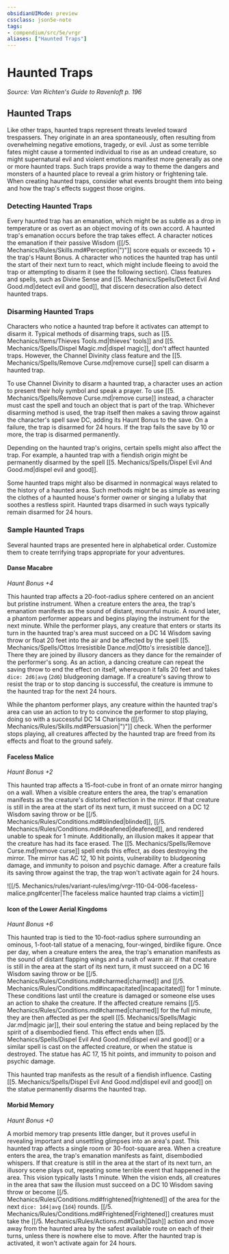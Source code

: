 ```yaml
---
obsidianUIMode: preview
cssclass: json5e-note
tags:
- compendium/src/5e/vrgr
aliases: ["Haunted Traps"]
---
```

# Haunted Traps
*Source: Van Richten's Guide to Ravenloft p. 196* 

## Haunted Traps

Like other traps, haunted traps represent threats leveled toward trespassers. They originate in an area spontaneously, often resulting from overwhelming negative emotions, tragedy, or evil. Just as some terrible fates might cause a tormented individual to rise as an undead creature, so might supernatural evil and violent emotions manifest more generally as one or more haunted traps. Such traps provide a way to theme the dangers and monsters of a haunted place to reveal a grim history or frightening tale. When creating haunted traps, consider what events brought them into being and how the trap's effects suggest those origins.

### Detecting Haunted Traps

Every haunted trap has an emanation, which might be as subtle as a drop in temperature or as overt as an object moving of its own accord. A haunted trap's emanation occurs before the trap takes effect. A character notices the emanation if their passive Wisdom ([[/5. Mechanics/Rules/Skills.md#Perception|")"]] score equals or exceeds 10 + the trap's Haunt Bonus. A character who notices the haunted trap has until the start of their next turn to react, which might include fleeing to avoid the trap or attempting to disarm it (see the following section). Class features and spells, such as Divine Sense and [[5. Mechanics/Spells/Detect Evil And Good.md|detect evil and good]], that discern desecration also detect haunted traps.

### Disarming Haunted Traps

Characters who notice a haunted trap before it activates can attempt to disarm it. Typical methods of disarming traps, such as [[5. Mechanics/Items/Thieves Tools.md|thieves' tools]] and [[5. Mechanics/Spells/Dispel Magic.md|dispel magic]], don't affect haunted traps. However, the Channel Divinity class feature and the [[5. Mechanics/Spells/Remove Curse.md|remove curse]] spell can disarm a haunted trap.

To use Channel Divinity to disarm a haunted trap, a character uses an action to present their holy symbol and speak a prayer. To use [[5. Mechanics/Spells/Remove Curse.md|remove curse]] instead, a character must cast the spell and touch an object that is part of the trap. Whichever disarming method is used, the trap itself then makes a saving throw against the character's spell save DC, adding its Haunt Bonus to the save. On a failure, the trap is disarmed for 24 hours. If the trap fails the save by 10 or more, the trap is disarmed permanently.

Depending on the haunted trap's origins, certain spells might also affect the trap. For example, a haunted trap with a fiendish origin might be permanently disarmed by the spell [[5. Mechanics/Spells/Dispel Evil And Good.md|dispel evil and good]].

Some haunted traps might also be disarmed in nonmagical ways related to the history of a haunted area. Such methods might be as simple as wearing the clothes of a haunted house's former owner or singing a lullaby that soothes a restless spirit. Haunted traps disarmed in such ways typically remain disarmed for 24 hours.

### Sample Haunted Traps

Several haunted traps are presented here in alphabetical order. Customize them to create terrifying traps appropriate for your adventures.

#### Danse Macabre

*Haunt Bonus +4*

This haunted trap affects a 20-foot-radius sphere centered on an ancient but pristine instrument. When a creature enters the area, the trap's emanation manifests as the sound of distant, mournful music. A round later, a phantom performer appears and begins playing the instrument for the next minute. While the performer plays, any creature that enters or starts its turn in the haunted trap's area must succeed on a DC 14 Wisdom saving throw or float 20 feet into the air and be affected by the spell [[5. Mechanics/Spells/Ottos Irresistible Dance.md|Otto's irresistible dance]]. There they are joined by illusory dancers as they dance for the remainder of the performer's song. As an action, a dancing creature can repeat the saving throw to end the effect on itself, whereupon it falls 20 feet and takes `dice: 2d6|avg` (`2d6`) bludgeoning damage. If a creature's saving throw to resist the trap or to stop dancing is successful, the creature is immune to the haunted trap for the next 24 hours.

While the phantom performer plays, any creature within the haunted trap's area can use an action to try to convince the performer to stop playing, doing so with a successful DC 14 Charisma ([[/5. Mechanics/Rules/Skills.md#Persuasion|")"]] check. When the performer stops playing, all creatures affected by the haunted trap are freed from its effects and float to the ground safely.

#### Faceless Malice

*Haunt Bonus +2*

This haunted trap affects a 15-foot-cube in front of an ornate mirror hanging on a wall. When a visible creature enters the area, the trap's emanation manifests as the creature's distorted reflection in the mirror. If that creature is still in the area at the start of its next turn, it must succeed on a DC 12 Wisdom saving throw or be [[/5. Mechanics/Rules/Conditions.md#blinded|blinded]], [[/5. Mechanics/Rules/Conditions.md#deafened|deafened]], and rendered unable to speak for 1 minute. Additionally, an illusion makes it appear that the creature has had its face erased. The [[5. Mechanics/Spells/Remove Curse.md|remove curse]] spell ends this effect, as does destroying the mirror. The mirror has AC 12, 10 hit points, vulnerability to bludgeoning damage, and immunity to poison and psychic damage. After a creature fails its saving throw against the trap, the trap won't activate again for 24 hours.

![[/5. Mechanics/rules/variant-rules/img/vrgr-110-04-006-faceless-malice.png#center|The faceless malice haunted trap claims a victim]]

#### Icon of the Lower Aerial Kingdoms

*Haunt Bonus +6*

This haunted trap is tied to the 10-foot-radius sphere surrounding an ominous, 1-foot-tall statue of a menacing, four-winged, birdlike figure. Once per day, when a creature enters the area, the trap's emanation manifests as the sound of distant flapping wings and a rush of warm air. If that creature is still in the area at the start of its next turn, it must succeed on a DC 16 Wisdom saving throw or be [[/5. Mechanics/Rules/Conditions.md#charmed|charmed]] and [[/5. Mechanics/Rules/Conditions.md#incapacitated|incapacitated]] for 1 minute. These conditions last until the creature is damaged or someone else uses an action to shake the creature. If the affected creature remains [[/5. Mechanics/Rules/Conditions.md#charmed|charmed]] for the full minute, they are then affected as per the spell [[5. Mechanics/Spells/Magic Jar.md|magic jar]], their soul entering the statue and being replaced by the spirit of a disembodied fiend. This effect ends when [[5. Mechanics/Spells/Dispel Evil And Good.md|dispel evil and good]] or a similar spell is cast on the affected creature, or when the statue is destroyed. The statue has AC 17, 15 hit points, and immunity to poison and psychic damage.

This haunted trap manifests as the result of a fiendish influence. Casting [[5. Mechanics/Spells/Dispel Evil And Good.md|dispel evil and good]] on the statue permanently disarms the haunted trap.

#### Morbid Memory

*Haunt Bonus +0*

A morbid memory trap presents little danger, but it proves useful in revealing important and unsettling glimpses into an area's past. This haunted trap affects a single room or 30-foot-square area. When a creature enters the area, the trap's emanation manifests as faint, disembodied whispers. If that creature is still in the area at the start of its next turn, an illusory scene plays out, repeating some terrible event that happened in the area. This vision typically lasts 1 minute. When the vision ends, all creatures in the area that saw the illusion must succeed on a DC 10 Wisdom saving throw or become [[/5. Mechanics/Rules/Conditions.md#frightened|frightened]] of the area for the next `dice: 1d4|avg` (`1d4`) rounds. [[/5. Mechanics/Rules/Conditions.md#Frightened|Frightened]] creatures must take the [[/5. Mechanics/Rules/Actions.md#Dash|Dash]] action and move away from the haunted area by the safest available route on each of their turns, unless there is nowhere else to move. After the haunted trap is activated, it won't activate again for 24 hours.
